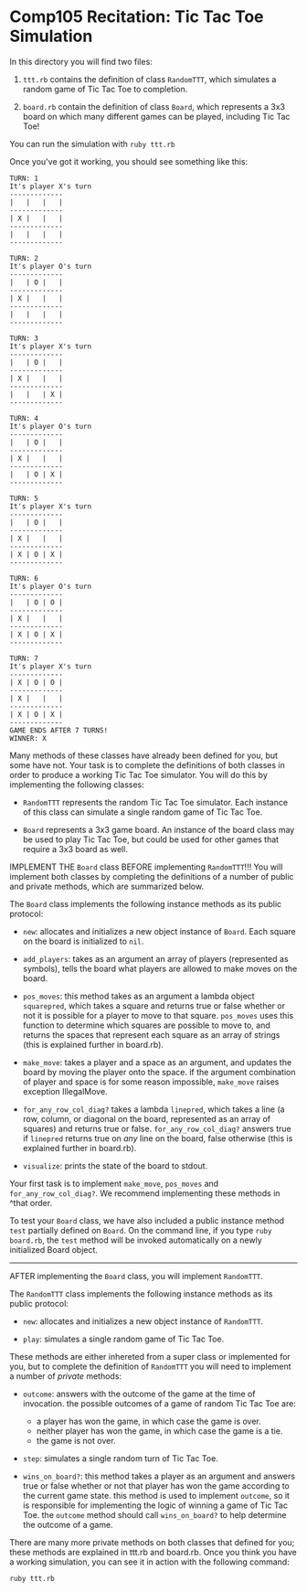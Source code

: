# Comp105 Recitation: Tic Tac Toe Simulation

In this directory you will find two files: 

 1. `ttt.rb` contains the definition of class `RandomTTT`, which
    simulates a random game of Tic Tac Toe to completion.

 2. `board.rb` contain the definition of class `Board`, which
    represents a 3x3 board on which many different games can be played,
    including Tic Tac Toe!

You can run the simulation with `ruby ttt.rb`

Once you've got it working, you should see something like this:

```
TURN: 1
It's player X's turn
-------------
|   |   |   |
-------------
| X |   |   |
-------------
|   |   |   |
-------------

TURN: 2
It's player O's turn
-------------
|   | O |   |
-------------
| X |   |   |
-------------
|   |   |   |
-------------

TURN: 3
It's player X's turn
-------------
|   | O |   |
-------------
| X |   |   |
-------------
|   |   | X |
-------------

TURN: 4
It's player O's turn
-------------
|   | O |   |
-------------
| X |   |   |
-------------
|   | O | X |
-------------

TURN: 5
It's player X's turn
-------------
|   | O |   |
-------------
| X |   |   |
-------------
| X | O | X |
-------------

TURN: 6
It's player O's turn
-------------
|   | O | O |
-------------
| X |   |   |
-------------
| X | O | X |
-------------

TURN: 7
It's player X's turn
-------------
| X | O | O |
-------------
| X |   |   |
-------------
| X | O | X |
-------------
GAME ENDS AFTER 7 TURNS!
WINNER: X
```

Many methods of these classes have already been defined for you, but some
have not. Your task is to complete the definitions of both classes in order to 
produce a working Tic Tac Toe simulator. You will do this by implementing the 
following classes:

 - `RandomTTT` represents the random Tic Tac Toe simulator. Each instance of
   this class can simulate a single random game of Tic Tac Toe.

 - `Board` represents a 3x3 game board. An instance of the board class may
   be used to play Tic Tac Toe, but could be used for other games that require
   a 3x3 board as well.

IMPLEMENT THE `Board` class BEFORE implementing `RandomTTT`!!! You will
implement both classes by completing the definitions of a number of public 
and private methods, which are summarized below. 

The `Board` class implements the following instance methods as its public protocol:

 - `new`: allocates and initializes a new object instance of `Board`. Each
   square on the board is initialized to `nil`. 

 - `add_players`: takes as an argument an array of players (represented as symbols),
   tells the board what players are allowed to make moves on the board.

 - `pos_moves`: this method takes as an argument a lambda object `squarepred`, which
   takes a square and returns true or false whether or not it is possible for a player
   to move to that square. `pos_moves` uses this function to determine which squares
   are possible to move to, and returns the spaces that represent each square as an
   array of strings (this is explained further in board.rb).

 - `make_move`: takes a player and a space as an argument, and updates the board
   by moving the player onto the space. if the argument combination of player and
   space is for some reason impossible, `make_move` raises exception IllegalMove.

 - `for_any_row_col_diag?` takes a lambda `linepred`, which takes a line (a row,
   column, or diagonal on the board, represented as an array of squares) and
   returns true or false. `for_any_row_col_diag?` answers true if `linepred` 
   returns true on *any* line on the board, false otherwise (this is explained further
   in board.rb).

 - `visualize`: prints the state of the board to stdout.

Your first task is to implement `make_move`, `pos_moves` and `for_any_row_col_diag?`.
We recommend implementing these methods in ^that order. 

To test your `Board` class, we have also included a public instance method `test`
partially defined on `Board`. On the command line, if you type `ruby board.rb`, 
the `test` method will be invoked automatically on a newly initialized Board object.

---------------------------------------------------------------------------------

AFTER implementing the `Board` class, you will implement `RandomTTT`. 

The `RandomTTT` class implements the following instance methods as its public
protocol:

 - `new`: allocates and initializes a new object instance of `RandomTTT`. 

 - `play`: simulates a single random game of Tic Tac Toe.

These methods are either inhereted from a super class or implemented for you,
but to complete the definition of `RandomTTT` you will need to implement a number
of *private* methods:

 - `outcome`: answers with the outcome of the game at the time of invocation. 
   the possible outcomes of a game of random Tic Tac Toe are:

   - a player has won the game, in which case the game is over.
   - neither player has won the game, in which case the game is a tie.
   - the game is not over.

 - `step`: simulates a single random turn of Tic Tac Toe.

 - `wins_on_board?`: this method takes a player as an argument and answers true
   or false whether or not that player has won the game according to the 
   current game state. this method is used to implement `outcome`, so it is
   responsible for implementing the logic of winning a game of Tic Tac Toe. 
   the `outcome` method should call `wins_on_board?` to help determine the 
   outcome of a game.
  
There are many more private methods on both classes that defined for you; these
methods are explained in ttt.rb and board.rb. Once you think you have a working
simulation, you can see it in action with the following command:

   `ruby ttt.rb`

